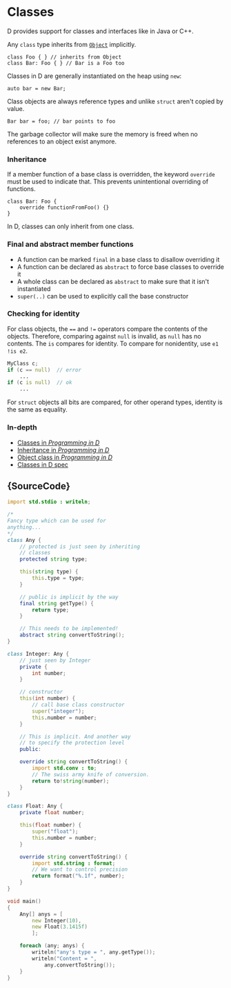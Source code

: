 # Classes

D provides support for classes and interfaces like in Java or C++.

Any `class` type inherits from [`Object`](https://dlang.org/phobos/object.html) implicitly.

    class Foo { } // inherits from Object
    class Bar: Foo { } // Bar is a Foo too

Classes in D are generally instantiated on the heap using `new`:

    auto bar = new Bar;

Class objects are always reference types and unlike `struct` aren't
copied by value.

    Bar bar = foo; // bar points to foo

The garbage collector will make sure the memory is freed
when no references to an object exist anymore.

### Inheritance

If a member function of a base class is overridden, the keyword
`override` must be used to indicate that. This prevents unintentional
overriding of functions.

    class Bar: Foo {
        override functionFromFoo() {}
    }

In D, classes can only inherit from one class.

### Final and abstract member functions

- A function can be marked `final` in a base class to disallow overriding
it
- A function can be declared as `abstract` to force base classes to override
it
- A whole class can be declared as `abstract` to make sure
that it isn't instantiated
- `super(..)` can be used to explicitly call the base constructor

### Checking for identity

For class objects, the `==` and `!=` operators compare the contents of the objects.
Therefore, comparing against `null` is invalid, as `null` has no contents.
The `is` compares for identity. To compare for nonidentity, use `e1 !is e2`.

```d
MyClass c;
if (c == null)  // error
    ...
if (c is null)  // ok
    ...
```

For `struct` objects all bits are compared,
for other operand types, identity is the same as equality.

### In-depth

- [Classes in _Programming in D_](http://ddili.org/ders/d.en/class.html)
- [Inheritance in _Programming in D_](http://ddili.org/ders/d.en/inheritance.html)
- [Object class in _Programming in D_](http://ddili.org/ders/d.en/object.html)
- [Classes in D spec](https://dlang.org/spec/class.html)

## {SourceCode}

```d
import std.stdio : writeln;

/*
Fancy type which can be used for
anything...
*/
class Any {
    // protected is just seen by inheriting
    // classes
    protected string type;

    this(string type) {
        this.type = type;
    }

    // public is implicit by the way
    final string getType() {
        return type;
    }

    // This needs to be implemented!
    abstract string convertToString();
}

class Integer: Any {
    // just seen by Integer
    private {
        int number;
    }

    // constructor
    this(int number) {
        // call base class constructor
        super("integer");
        this.number = number;
    }

    // This is implicit. And another way
    // to specify the protection level
    public:

    override string convertToString() {
        import std.conv : to;
        // The swiss army knife of conversion.
        return to!string(number);
    }
}

class Float: Any {
    private float number;

    this(float number) {
        super("float");
        this.number = number;
    }

    override string convertToString() {
        import std.string : format;
        // We want to control precision
        return format("%.1f", number);
    }
}

void main()
{
    Any[] anys = [
        new Integer(10),
        new Float(3.1415f)
        ];

    foreach (any; anys) {
        writeln("any's type = ", any.getType());
        writeln("Content = ",
            any.convertToString());
    }
}
```
